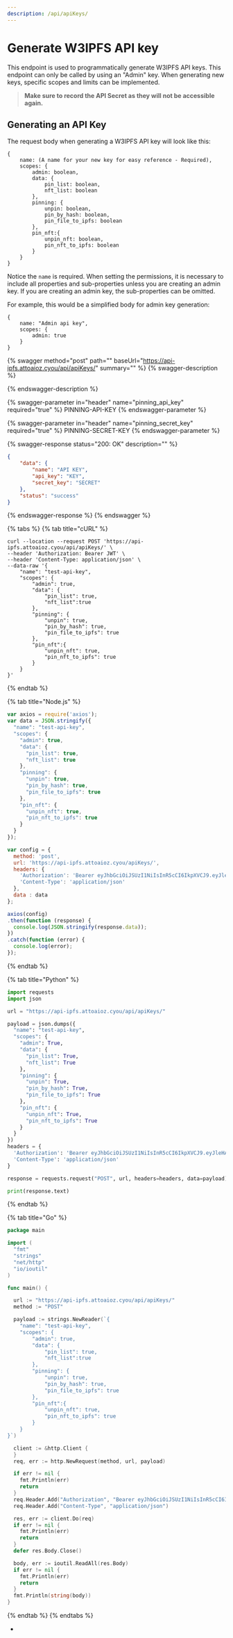 ```yaml
---
description: /api/apiKeys/
---
```


# Generate W3IPFS API key

This endpoint is used to programmatically generate W3IPFS API keys. This endpoint can only be called by using an "Admin" key. When generating new keys, specific scopes and limits can be implemented.&#x20;

> **Make sure to record the API Secret as they will not be accessible again.**

## Generating an API Key

The request body when generating a W3IPFS API key will look like this:&#x20;

```
{
    name: (A name for your new key for easy reference - Required),
    scopes: {
        admin: boolean,
        data: {
            pin_list: boolean,
            nft_list: boolean
        },
        pinning: {
            unpin: boolean,
            pin_by_hash: boolean,
            pin_file_to_ipfs: boolean
        },
        pin_nft:{
            unpin_nft: boolean,
            pin_nft_to_ipfs: boolean
        }
    }
}
```

Notice the `name` is required. When setting the permissions, it is necessary to include all properties and sub-properties unless you are creating an admin key. If you are creating an admin key, the sub-properties can be omitted.

For example, this would be a simplified body for admin key generation:&#x20;

```
{
    name: "Admin api key",
    scopes: {
        admin: true
    }
}
```

{% swagger method="post" path="" baseUrl="https://api-ipfs.attoaioz.cyou/api/apiKeys/" summary="" %}
{% swagger-description %}

{% endswagger-description %}

{% swagger-parameter in="header" name="pinning_api_key" required="true" %}
PINNING-API-KEY
{% endswagger-parameter %}

{% swagger-parameter in="header" name="pinning_secret_key" required="true" %}
PINNING-SECRET-KEY
{% endswagger-parameter %}

{% swagger-response status="200: OK" description="" %}
```json
{
    "data": {
        "name": "API KEY",
        "api_key": "KEY",
        "secret_key": "SECRET"
    },
    "status": "success"
}
```
{% endswagger-response %}
{% endswagger %}

{% tabs %}
{% tab title="cURL" %}
```
curl --location --request POST 'https://api-ipfs.attoaioz.cyou/api/apiKeys/' \
--header 'Authorization: Bearer JWT' \
--header 'Content-Type: application/json' \
--data-raw '{
    "name": "test-api-key",
    "scopes": {
        "admin": true,
        "data": {
            "pin_list": true,
            "nft_list":true
        },
        "pinning": {
            "unpin": true,
            "pin_by_hash": true,
            "pin_file_to_ipfs": true
        },
        "pin_nft":{
            "unpin_nft": true,
            "pin_nft_to_ipfs": true
        }
    }
}'
```
{% endtab %}

{% tab title="Node.js" %}
```javascript
var axios = require('axios');
var data = JSON.stringify({
  "name": "test-api-key",
  "scopes": {
    "admin": true,
    "data": {
      "pin_list": true,
      "nft_list": true
    },
    "pinning": {
      "unpin": true,
      "pin_by_hash": true,
      "pin_file_to_ipfs": true
    },
    "pin_nft": {
      "unpin_nft": true,
      "pin_nft_to_ipfs": true
    }
  }
});

var config = {
  method: 'post',
  url: 'https://api-ipfs.attoaioz.cyou/apiKeys/',
  headers: { 
    'Authorization': 'Bearer eyJhbGciOiJSUzI1NiIsInR5cCI6IkpXVCJ9.eyJleHAiOjE2ODYwNDI0ODcsImlhdCI6MTY4NjAzNTI4NywibmJmIjoxNjg2MDM1Mjg3LCJzdWIiOiIwNzE0ZjM1Yi0wOGFhLTRjMmItOWRmNC1kZGFhMjc2ZDRlZDAifQ.dEZm_JcmojJQynZ-5Vc9ryifbpSNTrOn2PyRWw-aN_cudKFfreVUhIY17EewoKHzy88eSuNGs5oRdYkqoHaBzQ3jV6x8rytnxJKGr5QzKri7yALPRQu4tSHJtuxTwa_Ypi_ISS1S2CEfw43c5-luzpT2Cn0i45C6UjbZdPGd0Mw', 
    'Content-Type': 'application/json'
  },
  data : data
};

axios(config)
.then(function (response) {
  console.log(JSON.stringify(response.data));
})
.catch(function (error) {
  console.log(error);
});
```
{% endtab %}

{% tab title="Python" %}
```python
import requests
import json

url = "https://api-ipfs.attoaioz.cyou/api/apiKeys/"

payload = json.dumps({
  "name": "test-api-key",
  "scopes": {
    "admin": True,
    "data": {
      "pin_list": True,
      "nft_list": True
    },
    "pinning": {
      "unpin": True,
      "pin_by_hash": True,
      "pin_file_to_ipfs": True
    },
    "pin_nft": {
      "unpin_nft": True,
      "pin_nft_to_ipfs": True
    }
  }
})
headers = {
  'Authorization': 'Bearer eyJhbGciOiJSUzI1NiIsInR5cCI6IkpXVCJ9.eyJleHAiOjE2ODYwNDI0ODcsImlhdCI6MTY4NjAzNTI4NywibmJmIjoxNjg2MDM1Mjg3LCJzdWIiOiIwNzE0ZjM1Yi0wOGFhLTRjMmItOWRmNC1kZGFhMjc2ZDRlZDAifQ.dEZm_JcmojJQynZ-5Vc9ryifbpSNTrOn2PyRWw-aN_cudKFfreVUhIY17EewoKHzy88eSuNGs5oRdYkqoHaBzQ3jV6x8rytnxJKGr5QzKri7yALPRQu4tSHJtuxTwa_Ypi_ISS1S2CEfw43c5-luzpT2Cn0i45C6UjbZdPGd0Mw',
  'Content-Type': 'application/json'
}

response = requests.request("POST", url, headers=headers, data=payload)

print(response.text)
```
{% endtab %}

{% tab title="Go" %}
```go
package main

import (
  "fmt"
  "strings"
  "net/http"
  "io/ioutil"
)

func main() {

  url := "https://api-ipfs.attoaioz.cyou/api/apiKeys/"
  method := "POST"

  payload := strings.NewReader(`{
    "name": "test-api-key",
    "scopes": {
        "admin": true,
        "data": {
            "pin_list": true,
            "nft_list":true
        },
        "pinning": {
            "unpin": true,
            "pin_by_hash": true,
            "pin_file_to_ipfs": true
        },
        "pin_nft":{
            "unpin_nft": true,
            "pin_nft_to_ipfs": true
        }
    }
}`)

  client := &http.Client {
  }
  req, err := http.NewRequest(method, url, payload)

  if err != nil {
    fmt.Println(err)
    return
  }
  req.Header.Add("Authorization", "Bearer eyJhbGciOiJSUzI1NiIsInR5cCI6IkpXVCJ9.eyJleHAiOjE2ODYwNDI0ODcsImlhdCI6MTY4NjAzNTI4NywibmJmIjoxNjg2MDM1Mjg3LCJzdWIiOiIwNzE0ZjM1Yi0wOGFhLTRjMmItOWRmNC1kZGFhMjc2ZDRlZDAifQ.dEZm_JcmojJQynZ-5Vc9ryifbpSNTrOn2PyRWw-aN_cudKFfreVUhIY17EewoKHzy88eSuNGs5oRdYkqoHaBzQ3jV6x8rytnxJKGr5QzKri7yALPRQu4tSHJtuxTwa_Ypi_ISS1S2CEfw43c5-luzpT2Cn0i45C6UjbZdPGd0Mw")
  req.Header.Add("Content-Type", "application/json")

  res, err := client.Do(req)
  if err != nil {
    fmt.Println(err)
    return
  }
  defer res.Body.Close()

  body, err := ioutil.ReadAll(res.Body)
  if err != nil {
    fmt.Println(err)
    return
  }
  fmt.Println(string(body))
}
```
{% endtab %}
{% endtabs %}

*

